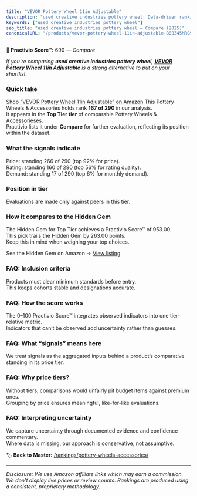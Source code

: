```yaml
---
title: "VEVOR Pottery Wheel 11in Adjustable"
description: "used creative industries pottery wheel: Data-driven ranking using the Practivio Score™. Positioned by quality, value, demand, findability, momentum."
keywords: ["used creative industries pottery wheel"]
seo_title: "used creative industries pottery wheel — Compare (2025)"
canonicalURL: "/products/vevor-pottery-wheel-11in-adjustable-B0BZ45MRG9/"
---
```


**🛒 Practivio Score™:** 690 — _Compare_


*If you're comparing **used creative industries pottery wheel**, **[VEVOR Pottery Wheel 11in Adjustable](https://www.amazon.com/dp/B0BZ45MRG9?tag=practivio-20)** is a strong alternative to put on your shortlist.*
### Quick take
[Shop “VEVOR Pottery Wheel 11in Adjustable” on Amazon](https://www.amazon.com/dp/B0BZ45MRG9?tag=practivio-20)
This Pottery Wheels & Accessories holds rank **167 of 290** in our analysis.  
It appears in the **Top Tier tier** of comparable Pottery Wheels & Accessorieses.  
Practivio lists it under **Compare** for further evaluation, reflecting its position within the dataset.

### What the signals indicate
Price: standing 266 of 290 (top 92% for price).  
Rating: standing 160 of 290 (top 56% for rating quality).  
Demand: standing 17 of 290 (top 6% for monthly demand).

### Position in tier
Evaluations are made only against peers in this tier.

### How it compares to the Hidden Gem
The Hidden Gem for Top Tier achieves a Practivio Score™ of 953.00.  
This pick trails the Hidden Gem by 263.00 points.  
Keep this in mind when weighing your top choices.  

See the Hidden Gem on Amazon → [View listing](https://www.amazon.com/dp/B093MCN1QQ?tag=practivio-20)

### FAQ: Inclusion criteria
Products must clear minimum standards before entry.  
This keeps cohorts stable and designations accurate.

### FAQ: How the score works
The 0–100 Practivio Score™ integrates observed indicators into one tier-relative metric.  
Indicators that can’t be observed add uncertainty rather than guesses.

### FAQ: What “signals” means here
We treat signals as the aggregated inputs behind a product’s comparative standing in its price tier.

### FAQ: Why price tiers?
Without tiers, comparisons would unfairly pit budget items against premium ones.  
Grouping by price ensures meaningful, like-for-like evaluations.

### FAQ: Interpreting uncertainty
We capture uncertainty through documented evidence and confidence commentary.  
Where data is missing, our approach is conservative, not assumptive.

<!-- Missing template for Compare/CompareWithinPriceClass -->


🏷️ **Back to Master:** [/rankings/pottery-wheels-accessories/](/rankings/pottery-wheels-accessories/)

---
_Disclosure: We use Amazon affiliate links which may earn a commission. We don’t display live prices or review counts. Rankings are produced using a consistent, proprietary methodology._
